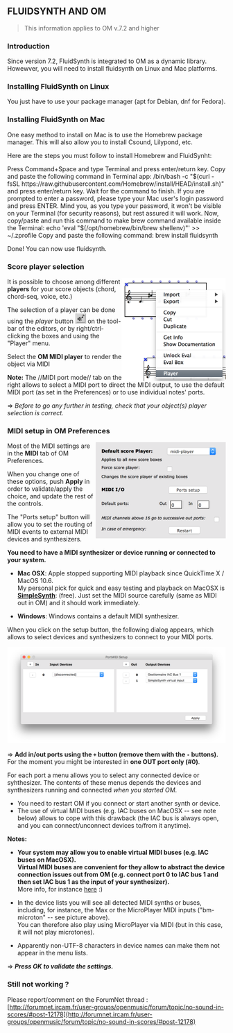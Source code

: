 ## FLUIDSYNTH AND OM

> This information applies to OM v.7.2 and higher
### Introduction

Since version 7.2, FluidSynth is integrated to OM as a dynamic library.
Howewver, you will need to install fluidsynth on Linux and Mac platforms.


### Installing FluidSynth on Linux
You just have to use your package manager (apt for Debian, dnf for Fedora).

### Installing FluidSynth on Mac
One easy method to install on Mac is to use the Homebrew package manager. This will also allow you to install Csound, Lilypond, etc.

Here are the steps you must follow to install Homebrew and FluidSynht:

Press Command+Space and type Terminal and press enter/return key.
Copy and paste the following command in Terminal app:
        /bin/bash -c "$(curl -fsSL https://raw.githubusercontent.com/Homebrew/install/HEAD/install.sh)"
 and press enter/return key. Wait for the command to finish. If you are prompted to enter a password, please type your Mac user's login password and press ENTER. Mind you, as you type your password, it won't be visible on your Terminal (for security reasons), but rest assured it will work.
    Now, copy/paste and run this command to make brew command available inside the Terminal: 
            echo 'eval "$(/opt/homebrew/bin/brew shellenv)"' >> ~/.zprofile
Copy and paste the following command:
        brew install fluidsynth

Done! You can now use fluidsynth.

### Score player selection

<img src="./images/box-menu.png" width="240px" align="right">

It is possible to choose among different **players** for your score objects (chord, chord-seq, voice, etc.)  

The selection of a player can be done using the _player_ button <img src="./images/player-button.png" width="25px" style="margin: 0px;"> on the tool-bar of the editors, or by right/ctrl-clicking the boxes and using the "Player" menu.

Select the **OM MIDI player** to render the object via MIDI


**Note:** The //MIDI port mode// tab on the right allows to select a MIDI port to direct the MIDI output, to use the default MIDI port (as set in the Preferences) or to use individual notes' ports. 

=> _Before to go any further in testing, check that your object(s) player selection is correct._

### MIDI setup in OM Preferences

<img src="./images/midi-prefs-612.png" width="300px" align="right">

Most of the MIDI settings are in the **MIDI** tab of OM Preferences.


When you change one of these options, push **Apply** in order to validate/apply the choice, and update the rest of the controls. 

The "Ports setup" button will allow you to set the routing of MIDI events to external MIDI devices and synthesizers. 
 
**You need to have a MIDI synthesizer or device running or connected to your system.** 

- **Mac OSX**: Apple stopped supporting MIDI playback since QuickTime X / MacOS 10.6.     
My personal pick for quick and easy testing and playback on MacOSX is **[SimpleSynth](http://notahat.com/simplesynth/)**:  (free). Just set the MIDI source carefully (same as MIDI out in OM) and it should work immediately. 

- **Windows**: Windows contains a default MIDI synthesizer.

When you click on the setup button, the following dialog appears, which allows to select devices and synthesizers to connect to your MIDI ports.

<img src="./images/portmidi-setup-612.png" width="650px">

=> **Add in/out ports using the `+` button (remove them with the `-` buttons).**    
For the moment you might be interested in **one OUT port only (#0)**.

For each port a menu allows you to select any connected device or syhthesizer. 
The contents of these menus depends the devices and synthesizers running and connected _when you started OM_.     
- You need to restart OM if you connect or start another synth or device.     
- The use of virtual MIDI buses (e.g. IAC buses on MacOSX -- see note below) allows to cope with this drawback (the IAC bus is always open, and you can connect/unconnect devices to/from it anytime). 

**Notes:**

* **Your system may allow you to enable virtual MIDI buses (e.g. IAC buses on MacOSX).    
Virtual MIDI buses are convenient for they allow to abstract the device connection issues out from OM (e.g. connect port 0 to IAC bus 1 and then set IAC bus 1 as the input of your synthesizer).**      
More info, for instance [here](https://www.ableton.com/en/articles/using-virtual-MIDI-buses-live/) :)
  
* In the device lists you will see all detected MIDI synths or buses, including, for instance, the Max or the MicroPlayer MIDI inputs ("bm-microton" -- see picture above).      
You can therefore also play using MicroPlayer via MIDI (but in this case, it will not play microtones).

* Apparently non-UTF-8 characters in device names can make them not appear in the menu lists.
  
=> _**Press OK to validate the settings.**_

 



### Still not working ? 

Please report/comment on the ForumNet thread :      
[http://forumnet.ircam.fr/user-groups/openmusic/forum/topic/no-sound-in-scores/#post-12178](http://forumnet.ircam.fr/user-groups/openmusic/forum/topic/no-sound-in-scores/#post-12178)
